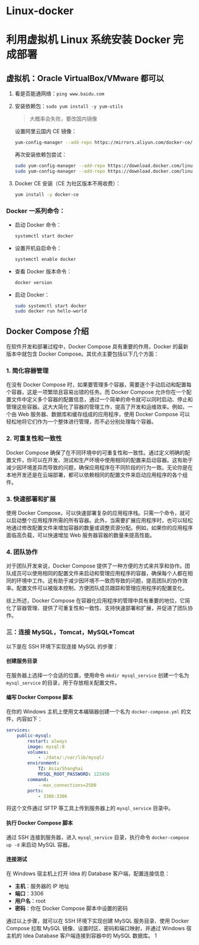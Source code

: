 # Linux-docker
# 利用虚拟机 Linux 系统安装 Docker 完成部署

## 虚拟机：Oracle VirtualBox/VMware 都可以

1. 看是否能通网络：`ping www.baidu.com`
2. 安装依赖包：`sudo yum install -y yum-utils`

    > 大概率会失败，要改国内镜像

    设置阿里云国内 CE 镜像：
    ```sh
    yum-config-manager --add-repo https://mirrors.aliyun.com/docker-ce/linux/centos/docker-ce.repo
    ```

    再次安装依赖包尝试：
    ```sh
    sudo yum-config-manager --add-repo https://download.docker.com/linux/centos/docker-ce.repo
    sudo yum-config-manager --add-repo https://download.docker.com/linux/centos/docker-ce.repo
    ```

3. Docker CE 安装（CE 为社区版本不用收费）：
    ```sh
    yum install -y docker-ce
    ```

### Docker 一系列命令：

- 启动 Docker 命令：
  ```sh
  systemctl start docker
  ```

- 设置开机自启命令：
  ```sh
  systemctl enable docker
  ```

- 查看 Docker 版本命令：
  ```sh
  docker version
  ```

- 启动 Docker：
  ```sh
  sudo systemctl start docker
  sudo docker run hello-world
  ```

## Docker Compose 介绍

在软件开发和部署过程中，Docker Compose 具有重要的作用，Docker 的最新版本中就包含 Docker Compose。其优点主要包括以下几个方面：

### 1. 简化容器管理

在没有 Docker Compose 时，如果要管理多个容器，需要逐个手动启动和配置每个容器，这是一项繁琐且容易出错的任务。而 Docker Compose 允许你在一个配置文件中定义多个容器的配置信息，通过一个简单的命令就可以同时启动、停止和管理这些容器。这大大简化了容器的管理工作，提高了开发和运维效率。例如，一个由 Web 服务器、数据库和缓存组成的应用程序，使用 Docker Compose 可以轻松地将它们作为一个整体进行管理，而不必分别处理每个容器。

### 2. 可重复性和一致性

Docker Compose 确保了在不同环境中的可重复性和一致性。通过定义明确的配置文件，你可以在开发、测试和生产环境中使用相同的配置来启动容器。这有助于减少因环境差异而导致的问题，确保应用程序在不同阶段的行为一致。无论你是在本地开发还是在云端部署，都可以依赖相同的配置文件来启动应用程序的各个组件。

### 3. 快速部署和扩展

使用 Docker Compose，可以快速部署复杂的应用程序栈。只需一个命令，就可以启动整个应用程序所需的所有容器。此外，当需要扩展应用程序时，也可以轻松地通过修改配置文件来增加容器的数量或调整资源分配。例如，如果你的应用程序面临高负载，可以快速增加 Web 服务器容器的数量来提高性能。

### 4. 团队协作

对于团队开发来说，Docker Compose 提供了一种方便的方式来共享和协作。团队成员可以使用相同的配置文件来启动和管理应用程序的容器，确保每个人都在相同的环境中工作。这有助于减少因环境不一致而导致的问题，提高团队的协作效率。配置文件可以被版本控制，方便团队成员跟踪和管理应用程序的配置变化。

综上所述，Docker Compose 在容器化应用程序的管理中具有重要的地位，它简化了容器管理、提供了可重复性和一致性、支持快速部署和扩展，并促进了团队协作。

### 三：连接 MySQL，Tomcat，MySQL+Tomcat

以下是在 SSH 环境下实现连接 MySQL 的步骤：

#### 创建服务目录

在服务器上选择一个合适的位置，使用命令 `mkdir mysql_service` 创建一个名为 `mysql_service` 的目录，用于存放相关配置文件。

#### 编写 Docker Compose 脚本

在你的 Windows 主机上使用文本编辑器创建一个名为 `docker-compose.yml` 的文件，内容如下：

```yaml
services:
    public-mysql:
        restart: always
        image: mysql:8
        volumes:
            - ./data/:/var/lib/mysql/
        environment:
            TZ: Asia/Shanghai
            MYSQL_ROOT_PASSWORD: 123456
        command:
            --max_connections=2500
        ports:
            - 3306:3306
```

将这个文件通过 SFTP 等工具上传到服务器上的 `mysql_service` 目录中。

#### 执行 Docker Compose 脚本

通过 SSH 连接到服务器，进入 `mysql_service` 目录，执行命令 `docker-compose up -d` 来启动 MySQL 容器。

#### 连接测试

在 Windows 宿主机上打开 Idea 的 Database 客户端，配置连接信息：

- **主机**：服务器的 IP 地址
- **端口**：3306
- **用户名**：root
- **密码**：你在 Docker Compose 脚本中设置的密码

通过以上步骤，就可以在 SSH 环境下实现创建 MySQL 服务目录、使用 Docker Compose 拉取 MySQL 镜像、设置时区、密码和端口映射，并通过 Windows 宿主机的 Idea Database 客户端连接到容器中的 MySQL 数据库。
1